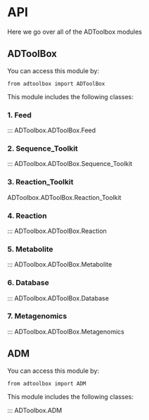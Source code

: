 # API

Here we go over all of the ADToolbox modules

## ADToolBox
You can access this module by:

```
from adtoolbox import ADToolBox 

```
This module includes the following classes:


### 1. Feed

::: ADToolbox.ADToolBox.Feed

### 2. Sequence_Toolkit 

::: ADToolbox.ADToolBox.Sequence_Toolkit

### 3. Reaction_Toolkit

ADToolbox.ADToolBox.Reaction_Toolkit

### 4. Reaction

::: ADToolbox.ADToolBox.Reaction

### 5. Metabolite

::: ADToolbox.ADToolBox.Metabolite

### 6. Database

::: ADToolbox.ADToolBox.Database

### 7. Metagenomics

::: ADToolbox.ADToolBox.Metagenomics


## ADM

You can access this module by:

```
from adtoolbox import ADM 

```
This module includes the following classes:

::: ADToolbox.ADM